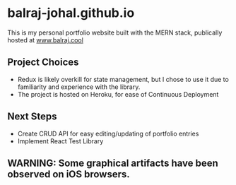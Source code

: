 # balraj-johal.github.io
This is my personal portfolio website built with the MERN stack, publically hosted at www.balraj.cool

## Project Choices
- Redux is likely overkill for state management, but I chose to use it due to familiarity and experience with the library.
- The project is hosted on Heroku, for ease of Continuous Deployment

## Next Steps 
- Create CRUD API for easy editing/updating of portfolio entries
- Implement React Test Library

## WARNING: Some graphical artifacts have been observed on iOS browsers.
